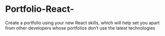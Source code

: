 # Portfolio-React-
Create a portfolio using your new React skills, which will help set you apart from other developers whose portfolios don’t use the latest technologies
